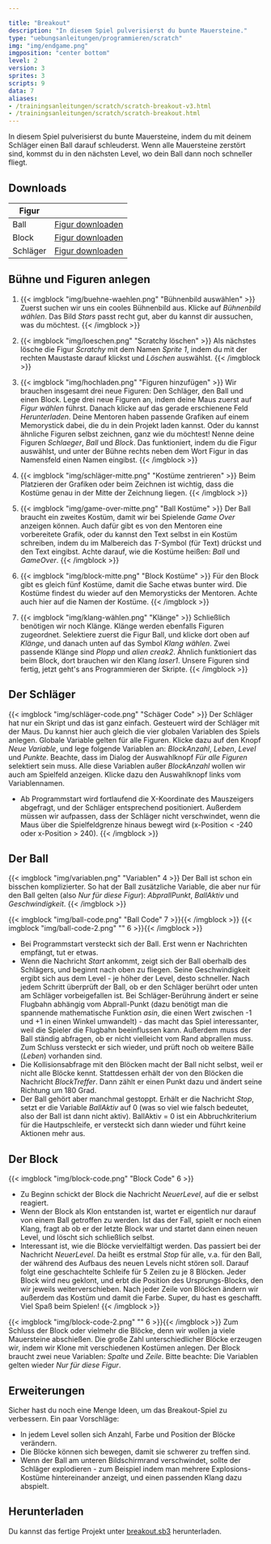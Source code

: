 ```yaml
---

title: "Breakout"
description: "In diesem Spiel pulverisierst du bunte Mauersteine."
type: "uebungsanleitungen/programmieren/scratch"
img: "img/endgame.png"
imgposition: "center bottom"
level: 2
version: 3
sprites: 3
scripts: 9
data: 7
aliases:
- /trainingsanleitungen/scratch/scratch-breakout-v3.html
- /trainingsanleitungen/scratch/scratch-breakout.html
---
```


In diesem Spiel pulverisierst du bunte Mauersteine, indem du mit deinem Schläger einen Ball darauf schleuderst. Wenn alle Mauersteine zerstört sind, kommst du in den nächsten Level, wo dein Ball dann noch schneller fliegt.

## Downloads

| Figur    |                                        |
| ---      | ---                                    |
| Ball     | [Figur downloaden](Ball.sprite2)       |
| Block    | [Figur downloaden](Block.sprite2)      | 
| Schläger | [Figur downloaden](Schlaeger.sprite2)  |

## Bühne und Figuren anlegen

1. {{< imgblock "img/buehne-waehlen.png" "Bühnenbild auswählen" >}}
Zuerst suchen wir uns ein cooles Bühnenbild aus. Klicke auf *Bühnenbild wählen*. Das Bild *Stars* passt recht gut, aber du kannst dir aussuchen, was du möchtest.
{{< /imgblock >}}

2. {{< imgblock "img/loeschen.png" "Scratchy löschen" >}}
Als nächstes lösche die Figur *Scratchy* mit dem Namen *Sprite 1*, indem du mit der rechten Maustaste darauf klickst und *Löschen* auswählst.
{{< /imgblock >}}

3. {{< imgblock "img/hochladen.png" "Figuren hinzufügen" >}}
Wir brauchen insgesamt drei neue Figuren: Den Schläger, den Ball und einen Block. Lege drei neue Figuren an, indem deine Maus zuerst auf *Figur wählen* führst. Danach klicke auf das gerade erschienene Feld *Herunterladen*. Deine Mentoren haben passende Grafiken auf einem Memorystick dabei, die du in dein Projekt laden kannst. Oder du kannst ähnliche Figuren selbst zeichnen, ganz wie du möchtest! Nenne deine Figuren *Schlaeger*, *Ball* und *Block*. Das funktioniert, indem du die Figur auswählst, und unter der Bühne rechts neben dem Wort Figur in das Namensfeld einen Namen eingibst.
{{< /imgblock >}}

4. {{< imgblock "img/schläger-mitte.png" "Kostüme zentrieren" >}}
Beim Platzieren der Grafiken oder beim Zeichnen ist wichtig, dass die Kostüme genau in der Mitte der Zeichnung liegen.
{{< /imgblock >}}

5. {{< imgblock "img/game-over-mitte.png" "Ball Kostüme" >}}
Der Ball braucht ein zweites Kostüm, damit wir bei Spielende *Game Over* anzeigen können. Auch dafür gibt es von den Mentoren eine vorbereitete Grafik, oder du kannst den Text selbst in ein Kostüm schreiben, indem du im Malbereich das *T*-Symbol (für Text) drückst und den Text eingibst. Achte darauf, wie die Kostüme heißen: *Ball* und *GameOver*.
{{< /imgblock >}}

6. {{< imgblock "img/block-mitte.png" "Block Kostüme" >}}
Für den Block gibt es gleich fünf Kostüme, damit die Sache etwas bunter wird. Die Kostüme findest du wieder auf den Memorysticks der Mentoren. Achte auch hier auf die Namen der Kostüme.
{{< /imgblock >}}

7. {{< imgblock "img/klang-wählen.png" "Klänge" >}}
Schließlich benötigen wir noch Klänge. Klänge werden ebenfalls Figuren zugeordnet. Selektiere zuerst die Figur Ball, und klicke dort oben auf *Klänge*, und danach unten auf das Symbol *Klang wählen*. Zwei passende Klänge sind *Plopp* und *alien creak2*.
Ähnlich funktioniert das beim Block, dort brauchen wir den Klang *laser1*. Unsere Figuren sind fertig, jetzt geht's ans Programmieren der Skripte.
{{< /imgblock >}}

## Der Schläger

{{< imgblock "img/schläger-code.png" "Schäger Code" >}}
Der Schläger hat nur ein Skript und das ist ganz einfach. Gesteuert wird der Schläger mit der Maus. Du kannst hier auch gleich die vier globalen Variablen des Spiels anlegen. Globale Variable gelten für alle Figuren. Klicke dazu auf den Knopf *Neue Variable*, und lege folgende Variablen an: *BlockAnzahl*, *Leben*, *Level* und *Punkte*. Beachte, dass im Dialog der Auswahlknopf *Für alle Figuren* selektiert sein muss. Alle diese Variablen außer *BlockAnzahl* wollen wir auch am Spielfeld anzeigen. Klicke dazu den Auswahlknopf links vom Variablennamen.

* Ab Programmstart wird fortlaufend die X-Koordinate des Mauszeigers abgefragt, und der Schläger entsprechend positioniert. Außerdem müssen wir aufpassen, dass der Schläger nicht verschwindet, wenn die Maus über die Spielfeldgrenze hinaus bewegt wird (x-Position < -240 oder x-Position > 240).
{{< /imgblock >}}

## Der Ball

{{< imgblock "img/variablen.png" "Variablen" 4 >}}
Der Ball ist schon ein bisschen komplizierter. So hat der Ball zusätzliche Variable, die aber nur für den Ball gelten (also *Nur für diese Figur*): *AbprallPunkt*, *BallAktiv* und *Geschwindigkeit*.
{{< /imgblock >}}

{{< imgblock "img/ball-code.png" "Ball Code" 7 >}}{{< /imgblock >}}
{{< imgblock "img/ball-code-2.png" "" 6 >}}{{< /imgblock >}}

* Bei Programmstart versteckt sich der Ball. Erst wenn er Nachrichten empfängt, tut er etwas.
* Wenn die Nachricht *Start* ankommt, zeigt sich der Ball oberhalb des Schlägers, und beginnt nach oben zu fliegen. Seine Geschwindigkeit ergibt sich aus dem Level - je höher der Level, desto schneller. Nach jedem Schritt überprüft der Ball, ob er den Schläger berührt oder unten am Schläger vorbeigefallen ist. Bei Schläger-Berührung ändert er seine Flugbahn abhängig vom Abprall-Punkt (dazu benötigt man die spannende mathematische Funktion *asin*, die einen Wert zwischen -1 und +1 in einen Winkel umwandelt) - das macht das Spiel interessanter, weil die Spieler die Flugbahn beeinflussen kann. Außerdem muss der Ball ständig abfragen, ob er nicht vielleicht vom Rand abprallen muss. Zum Schluss versteckt er sich wieder, und prüft noch ob weitere Bälle (*Leben*) vorhanden sind.
* Die Kollisionsabfrage mit den Blöcken macht der Ball nicht selbst, weil er nicht alle Blöcke kennt. Stattdessen erhält der von den Blöcken die Nachricht *BlockTreffer*. Dann zählt er einen Punkt dazu und ändert seine Richtung um 180 Grad.
* Der Ball gehört aber manchmal gestoppt. Erhält er die Nachricht *Stop*, setzt er die Variable *BallAktiv* auf 0 (was so viel wie falsch bedeutet, also der Ball ist dann nicht aktiv). BallAktiv = 0 ist ein Abbruchkriterium für die Hautpschleife, er versteckt sich dann wieder und führt keine Aktionen mehr aus.

## Der Block

{{< imgblock "img/block-code.png" "Block Code" 6 >}}
* Zu Beginn schickt der Block die Nachricht *NeuerLevel*, auf die er selbst reagiert.
* Wenn der Block als Klon entstanden ist, wartet er eigentlich nur darauf von einem Ball getroffen zu werden. Ist das der Fall, spielt er noch einen Klang, fragt ab ob er der letzte Block war und startet dann einen neuen Level, und löscht sich schließlich selbst.
* Interessant ist, wie die Blöcke vervielfältigt werden. Das passiert bei der Nachricht *NeuerLevel*. Da heißt es erstmal *Stop* für alle, v.a. für den Ball, der während des Aufbaus des neuen Levels nicht stören soll. Darauf folgt eine geschachtelte Schleife für 5 Zeilen zu je 8 Blöcken. Jeder Block wird neu geklont, und erbt die Position des Ursprungs-Blocks, den wir jeweils weiterverschieben. Nach jeder Zeile von Blöcken ändern wir außerdem das Kostüm und damit die Farbe. Super, du hast es geschafft. Viel Spaß beim Spielen!
{{< /imgblock >}}

{{< imgblock "img/block-code-2.png" "" 6 >}}{{< /imgblock >}}
Zum Schluss der Block oder vielmehr die Blöcke, denn wir wollen ja viele Mauersteine abschießen. Die große Zahl unterschiedlicher Blöcke erzeugen wir, indem wir Klone mit verschiedenen Kostümen anlegen. Der Block braucht zwei neue Variablen: *Spalte* und *Zeile*. Bitte beachte: Die Variablen gelten wieder *Nur für diese Figur*.

## Erweiterungen

Sicher hast du noch eine Menge Ideen, um das Breakout-Spiel zu verbessern. Ein paar Vorschläge:

* In jedem Level sollen sich Anzahl, Farbe und Position der Blöcke verändern.
* Die Blöcke können sich bewegen, damit sie schwerer zu treffen sind.
* Wenn der Ball am unteren Bildschirmrand verschwindet, sollte der Schläger explodieren - zum Beispiel indem man mehrere Explosions-Kostüme hintereinander anzeigt, und einen passenden Klang dazu abspielt.

## Herunterladen

Du kannst das fertige Projekt unter [breakout.sb3](breakout.sb3) herunterladen.
